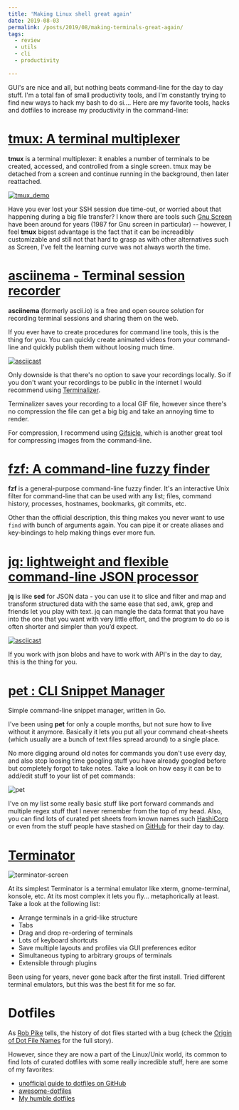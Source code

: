 ```yaml
---
title: 'Making Linux shell great again'
date: 2019-08-03
permalink: /posts/2019/08/making-terminals-great-again/
tags:
  - review
  - utils
  - cli
  - productivity
  
---
```


GUI's are nice and all, but nothing beats command-line for the day to day stuff. I'm a total fan of small productivity tools, and I'm constantly trying to find new ways to hack my bash to do si.... Here are my favorite tools, hacks and dotfiles to increase my productivity in the command-line:

[tmux: A terminal multiplexer](http://tmux.github.io/)
===========

**tmux** is a terminal multiplexer: it enables a number of terminals to be created, accessed, and controlled from a single screen. tmux may be detached from a screen and continue running in the background, then later reattached.

[![tmux_demo](https://asciinema.org/a/260733.svg)](https://asciinema.org/a/260733)

Have you ever lost your SSH session due time-out, or worried about that happening during a big file transfer? I know there are tools such [Gnu Screen](https://www.gnu.org/software/screen/) have been around for years (1987 for Gnu screen in particular) -- however, I feel **tmux** bigest advantage is the fact that it can be increadibly customizable and still not that hard to grasp as with other alternatives such as Screen, I've felt the learning curve was not always worth the time.

[asciinema - Terminal session recorder](https://asciinema.org/)
===========

**asciinema** (formerly ascii.io) is a free and open source solution for recording terminal sessions and sharing them on the web.

If you ever have to create procedures for command line tools, this is the thing for you. You can quickly create animated videos from your command-line and quickly publish them without loosing much time.

[![asciicast](https://asciinema.org/a/17648.svg)](https://asciinema.org/a/17648)

Only downside is that there's no option to save your recordings locally. So if you don't want your recordings to be public in the internet I would recommend using [Terminalizer](https://github.com/faressoft/terminalizer). 

Terminalizer saves your recording to a local GIF file, however since there's no compression the file can get a big big and take an annoying time to render. 

For compression, I recommend using [Gifsicle](https://www.lcdf.org/gifsicle/), which is another great tool for compressing images from the command-line.

[fzf: A command-line fuzzy finder](https://github.com/junegunn/fzf)
===========

**fzf** is a general-purpose command-line fuzzy finder. It's an interactive Unix filter for command-line that can be used with any list; files, command history, processes, hostnames, bookmarks, git commits, etc.

<script id="asciicast-237804" src="https://asciinema.org/a/237804.js" async></script>

Other than the official description, this thing makes you never want to use `find` with bunch of arguments again. You can pipe it or create aliases and key-bindings to help making things ever more fun.

[jq: lightweight and flexible command-line JSON processor](https://stedolan.github.io/jq/)
===========

**jq** is like **sed** for JSON data - you can use it to slice and filter and map and transform structured data with the same ease that sed, awk, grep and friends let you play with text. jq can mangle the data format that you have into the one that you want with very little effort, and the program to do so is often shorter and simpler than you’d expect.

[![asciicast](https://asciinema.org/a/237723.svg)](https://asciinema.org/a/237723)

If you work with json blobs and have to work with API's in the day to day, this is the thing for you.

[pet : CLI Snippet Manager](https://github.com/knqyf263/pet)
===========

Simple command-line snippet manager, written in Go.

I've been using **pet** for only a couple months, but not sure how to live without it anymore. Basically it lets you put all your command cheat-sheets (which usually are a bunch of text files spread around) to a single place.

No more digging around old notes for commands you don't use every day, and also stop loosing time googling stuff you have already googled before but completely forgot to take notes. Take a look on how easy it can be to add/edit stuff to your list of pet commands:

![pet](https://github.com/knqyf263/pet/raw/master/doc/pet01.gif)

I've on my list some really basic stuff like port forward commands and multiple regex stuff that I never remember from the top of my head. Also, you can find lots of curated pet sheets from known names such [HashiCorp](https://github.com/brianshumate/hashipets) or even from the stuff people have stashed on [GitHub](https://github.com/search?l=TOML&q=%22pet%22+%2B+%22snippet.toml%22&type=Code) for their day to day.

[Terminator](https://terminator-gtk3.readthedocs.io/en/latest/)
===========

![terminator-screen](https://terminator-gtk3.readthedocs.io/en/latest/_images/large_example.png)

At its simplest Terminator is a terminal emulator like xterm, gnome-terminal, konsole, etc. At its most complex it lets you fly... metaphorically at least. Take a look at the following list:

- Arrange terminals in a grid-like structure
- Tabs
- Drag and drop re-ordering of terminals
- Lots of keyboard shortcuts
- Save multiple layouts and profiles via GUI preferences editor
- Simultaneous typing to arbitrary groups of terminals
- Extensible through plugins

Been using for years, never gone back after the first install. Tried different terminal emulators, but this was the best fit for me so far.


Dotfiles
===========

As [Rob Pike](https://twitter.com/rob_pike) tells, the history of dot files started with a bug (check the [Origin of Dot File Names](http://xahlee.info/UnixResource_dir/writ/unix_origin_of_dot_filename.html) for the full story).

However, since they are now a part of the Linux/Unix world, its common to find lots of curated dotfiles with some really incredible stuff, here are some of my favorites:

- [unofficial guide to dotfiles on GitHub](https://dotfiles.github.io/)
- [awesome-dotfiles](https://github.com/webpro/awesome-dotfiles)
- [My humble dotfiles](https://github.com/fsilveir/.dotfiles)
